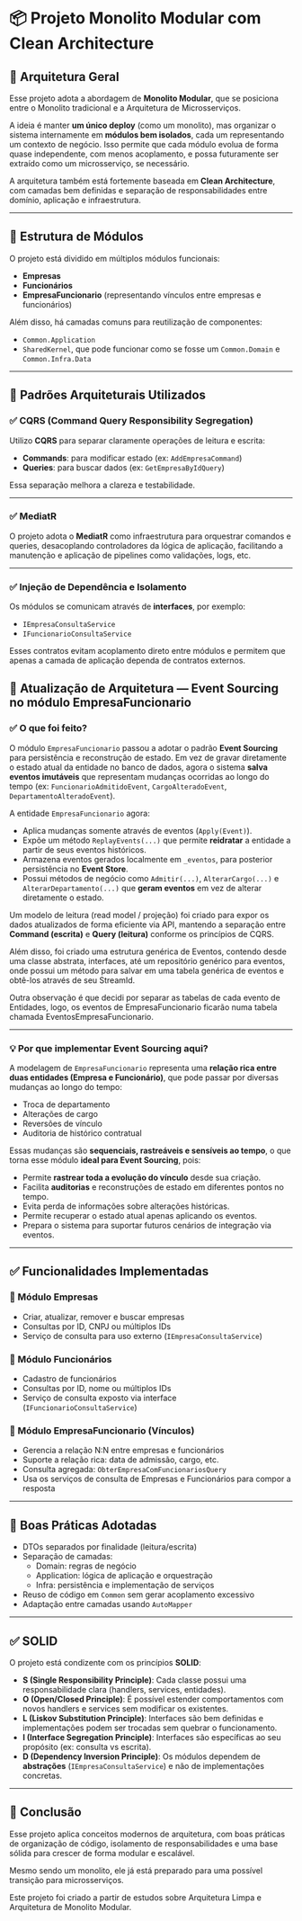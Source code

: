 # 📦 Projeto Monolito Modular com Clean Architecture

## 🧱 Arquitetura Geral

Esse projeto adota a abordagem de **Monolito Modular**, que se posiciona entre o Monolito tradicional e a Arquitetura de Microsserviços. 

A ideia é manter **um único deploy** (como um monolito), mas organizar o sistema internamente em **módulos bem isolados**, cada um representando um contexto de negócio. Isso permite que cada módulo evolua de forma quase independente, com menos acoplamento, e possa futuramente ser extraído como um microsserviço, se necessário.

A arquitetura também está fortemente baseada em **Clean Architecture**, com camadas bem definidas e separação de responsabilidades entre domínio, aplicação e infraestrutura.

---

## 📁 Estrutura de Módulos

O projeto está dividido em múltiplos módulos funcionais:

- **Empresas**
- **Funcionários**
- **EmpresaFuncionario** (representando vínculos entre empresas e funcionários)

Além disso, há camadas comuns para reutilização de componentes:

- `Common.Application`
- `SharedKernel`, que pode funcionar como se fosse um `Common.Domain` e `Common.Infra.Data`

---

## 🧩 Padrões Arquiteturais Utilizados

### ✅ CQRS (Command Query Responsibility Segregation)

Utilizo **CQRS** para separar claramente operações de leitura e escrita:
- **Commands**: para modificar estado (ex: `AddEmpresaCommand`)
- **Queries**: para buscar dados (ex: `GetEmpresaByIdQuery`)

Essa separação melhora a clareza e testabilidade.

---

### ✅ MediatR

O projeto adota o **MediatR** como infraestrutura para orquestrar comandos e queries, desacoplando controladores da lógica de aplicação, facilitando a manutenção e aplicação de pipelines como validações, logs, etc.

---

### ✅ Injeção de Dependência e Isolamento

Os módulos se comunicam através de **interfaces**, por exemplo:
- `IEmpresaConsultaService`
- `IFuncionarioConsultaService`

Esses contratos evitam acoplamento direto entre módulos e permitem que apenas a camada de aplicação dependa de contratos externos.

## 🔄 Atualização de Arquitetura — Event Sourcing no módulo EmpresaFuncionario

### ✅ O que foi feito?

O módulo `EmpresaFuncionario` passou a adotar o padrão **Event Sourcing** para persistência e reconstrução de estado. Em vez de gravar diretamente o estado atual da entidade no banco de dados, agora o sistema **salva eventos imutáveis** que representam mudanças ocorridas ao longo do tempo (ex: `FuncionarioAdmitidoEvent`, `CargoAlteradoEvent`, `DepartamentoAlteradoEvent`).

A entidade `EmpresaFuncionario` agora:

- Aplica mudanças somente através de eventos (`Apply(Event)`).
- Expõe um método `ReplayEvents(...)` que permite **reidratar** a entidade a partir de seus eventos históricos.
- Armazena eventos gerados localmente em `_eventos`, para posterior persistência no **Event Store**.
- Possui métodos de negócio como `Admitir(...)`, `AlterarCargo(...)` e `AlterarDepartamento(...)` que **geram eventos** em vez de alterar diretamente o estado.

Um modelo de leitura (read model / projeção) foi criado para expor os dados atualizados de forma eficiente via API, mantendo a separação entre **Command (escrita)** e **Query (leitura)** conforme os princípios de CQRS.

Além disso, foi criado uma estrutura genérica de Eventos, contendo desde uma classe abstrata, interfaces, até um repositório genérico para eventos, onde possui um método para salvar em uma tabela genérica de eventos e obtê-los através de seu StreamId.

Outra observação é que decidi por separar as tabelas de cada evento de Entidades, logo, os eventos de EmpresaFuncionario ficarão numa tabela chamada EventosEmpresaFuncionario. 

---

### 💡 Por que implementar Event Sourcing aqui?

A modelagem de `EmpresaFuncionario` representa uma **relação rica entre duas entidades (Empresa e Funcionário)**, que pode passar por diversas mudanças ao longo do tempo:

- Troca de departamento
- Alterações de cargo
- Reversões de vínculo
- Auditoria de histórico contratual

Essas mudanças são **sequenciais, rastreáveis e sensíveis ao tempo**, o que torna esse módulo **ideal para Event Sourcing**, pois:

- Permite **rastrear toda a evolução do vínculo** desde sua criação.
- Facilita **auditorias** e reconstruções de estado em diferentes pontos no tempo.
- Evita perda de informações sobre alterações históricas.
- Permite recuperar o estado atual apenas aplicando os eventos.
- Prepara o sistema para suportar futuros cenários de integração via eventos.


---

## ✅ Funcionalidades Implementadas

### 🔹 Módulo Empresas
- Criar, atualizar, remover e buscar empresas
- Consultas por ID, CNPJ ou múltiplos IDs
- Serviço de consulta para uso externo (`IEmpresaConsultaService`)

### 🔹 Módulo Funcionários
- Cadastro de funcionários
- Consultas por ID, nome ou múltiplos IDs
- Serviço de consulta exposto via interface (`IFuncionarioConsultaService`)

### 🔹 Módulo EmpresaFuncionario (Vínculos)
- Gerencia a relação N:N entre empresas e funcionários
- Suporte a relação rica: data de admissão, cargo, etc.
- Consulta agregada: `ObterEmpresaComFuncionariosQuery`
- Usa os serviços de consulta de Empresas e Funcionários para compor a resposta


---

## 🔧 Boas Práticas Adotadas

- DTOs separados por finalidade (leitura/escrita)
- Separação de camadas:
  - Domain: regras de negócio
  - Application: lógica de aplicação e orquestração
  - Infra: persistência e implementação de serviços
- Reuso de código em `Common` sem gerar acoplamento excessivo
- Adaptação entre camadas usando `AutoMapper`

---

## ✅ SOLID

O projeto está condizente com os princípios **SOLID**:

- **S (Single Responsibility Principle)**: Cada classe possui uma responsabilidade clara (handlers, services, entidades).
- **O (Open/Closed Principle)**: É possível estender comportamentos com novos handlers e services sem modificar os existentes.
- **L (Liskov Substitution Principle)**: Interfaces são bem definidas e implementações podem ser trocadas sem quebrar o funcionamento.
- **I (Interface Segregation Principle)**: Interfaces são específicas ao seu propósito (ex: consulta vs escrita).
- **D (Dependency Inversion Principle)**: Os módulos dependem de **abstrações** (`IEmpresaConsultaService`) e não de implementações concretas.

---

## 🚀 Conclusão

Esse projeto aplica conceitos modernos de arquitetura, com boas práticas de organização de código, isolamento de responsabilidades e uma base sólida para crescer de forma modular e escalável.

Mesmo sendo um monolito, ele já está preparado para uma possível transição para microsserviços.

Este projeto foi criado a partir de estudos sobre Arquitetura Limpa e Arquitetura de Monolito Modular.
